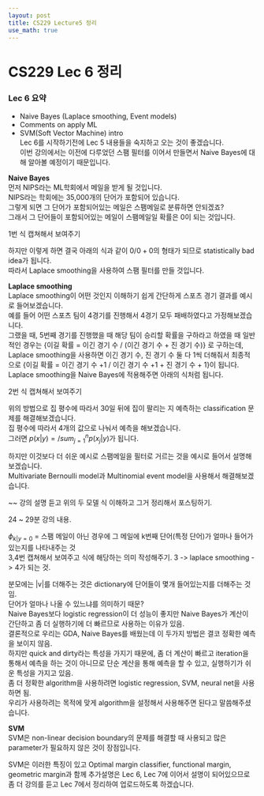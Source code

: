 ```yaml
---
layout: post
title: CS229 Lecture5 정리
use_math: true
---
```



# CS229 Lec 6 정리

### Lec 6 요약 
* Naive Bayes (Laplace smoothing, Event models)
* Comments on apply ML
* SVM(Soft Vector Machine) intro <br/>
Lec 6를 시작하기전에 Lec 5 내용들을 숙지하고 오는 것이 좋겠습니다.<br/>
이번 강의에서는 이전에 다루었던 스팸 필터를 이어서 만들면서 Naive Bayes에 대해 알아볼 예정이기 때문입니다.<br/>

__Naive Bayes__<br/>
먼저 NIPS라는 ML학회에서 메일을 받게 될 것입니다.<br/>
NIPS라는 학회에는 35,000개의 단어가 포함되어 있습니다.<br/>
그렇게 되면 그 단어가 포함되어있는 메일은 스팸메일로 분류하면 안되겠죠?<br/>
그래서 그 단어들이 포함되어있는 메일이 스팸메일일 확률은 0이 되는 것입니다.<br/>

1번 식 캡쳐해서 보여주기

하지만 이렇게 하면 결국 아래의 식과 같이 $0/0+0$의 형태가 되므로 statistically bad idea가 됩니다.<br/>
따라서 Laplace smoothing을 사용하여 스팸 필터를 만들 것입니다. <br/>

__Laplace smoothing__<br/>
Laplace smoothing이 어떤 것인지 이해하기 쉽게 간단하게 스포츠 경기 결과를 예시로 들어보겠습니다.<br/>
예를 들어 어떤 스포츠 팀이 4경기를 진행해서 4경기 모두 패배하였다고 가정해보겠습니다.<br/>
그랬을 때, 5번째 경기를 진행했을 때 해당 팀이 승리할 확률을 구하라고 하였을 때 일반적인 경우는 {이길 확률 = 이긴 경기 수 / (이긴 경기 수 + 진 경기 수)} 로 구하는데, Laplace smoothing을 사용하면 이긴 경기 수, 진 경기 수 둘 다 1씩 더해줘서 최종적으로 {이길 확률 = 이긴 경기 수 +1 / 이긴 경기 수 +1 + 진 경기 수 + 1}이 됩니다.<br/>
Laplace smoothing을 Naive Bayes에 적용해주면 아래의 식처럼 됩니다.<br/>

2번 식 캡쳐해서 보여주기

위의 방법으로 집 평수에 따라서 30일 뒤에 집이 팔리는 지 예측하는 classification 문제를 해결해보겠습니다.<br/>
집 평수에 따라서 4개의 값으로 나눠서 예측을 해보겠습니다.<br/>
그러면 $p(x|y) = /sum_{j=1}^n p(x_{j}|y)$가 됩니다.<br/>

하지만 이것보다 더 쉬운 예시로 스팸메일을 필터로 거르는 것을 예시로 들어서 설명해보겠습니다.<br/>
Multivariate Bernoulli model과 Multinomial event model을 사용해서 해결해보겠습니다.<br/>

~~ 강의 설명 듣고 위의 두 모델 식 이해하고 그거 정리해서 포스팅하기.

24 ~ 29분 강의 내용.

$\phi_{k|y=0}$ = 스팸 메일이 아닌 경우에 그 메일에 k번째 단어(특정 단어)가 얼마나 들어가있는지를 나타내주는 것<br/>
3,4번 캡쳐해서 보여주고 식에 해당하는 의미 작성해주기.
3 -> laplace smoothing -> 4가 되는 것.

분모에는 |v|를 더해주는 것은 dictionary에 단어들이 몇개 들어있는지를 더해주는 것임.<br/>
단어가 얼마나 나올 수 있느냐를 의미하기 때문?<br/>
Naive Bayes보다 logistic regression이 더 성능이 좋지만 Naive Bayes가 계산이 간단하고 좀 더 실행하기에 더 빠르므로 사용하는 이유가 있음.<br/>
결론적으로 우리는 GDA, Naive Bayes를 배웠는데 이 두가지 방법은 결코 정확한 예측을 보이지 않음.<br/>
하지만 quick and dirty라는 특성을 가지기 때문에, 좀 더 계산이 빠르고 iteration을 통해서 예측을 하는 것이 아니므로 단순 계산을 통해 예측을 할 수 있고, 실행하기가 쉬운 특성을 가지고 있음.<br/>
좀 더 정확한 algorithm을 사용하려면 logistic regression, SVM, neural net을 사용하면 됨.<br/>
우리가 사용하려는 목적에 맞게 algorithm을 설정해서 사용해주면 된다고 말씀해주셨습니다.<br/>


__SVM__ <br/>
SVM은 non-linear decision boundary의 문제를 해결할 때 사용되고 많은 parameter가 필요하지 않은 것이 장점입니다.<br/>

SVM은 이러한 특징이 있고 Optimal margin classifier, functional margin, geometric margin과 함께 추가설명은 Lec 6, Lec 7에 이어서 설명이 되어있으므로 좀 더 강의를 듣고 Lec 7에서 정리하여 업로드하도록 하겠습니다.<br/>

